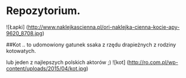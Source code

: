 # Repozytorium.

![Łapki] (http://www.naklejkascienna.pl/ori-naklejka-cienna-kocie-apy-9620_8708.jpg)

##Kot
.. to udomowiony gatunek ssaka z rzędu drapieżnych z rodziny kotowatych.

lub jeden z najlepszych polskich aktorów ;)
![kot] (http://ro.com.pl/wp-content/uploads/2015/04/kot.jpg)

